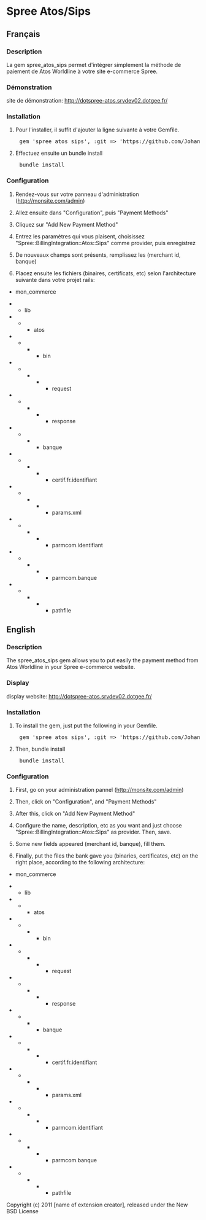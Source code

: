 # Spree Atos/Sips

## Français

### Description
La gem spree_atos_sips permet d'intégrer simplement la méthode de paiement de Atos Worldline à votre site e-commerce Spree.

### Démonstration

site de démonstration: http://dotspree-atos.srvdev02.dotgee.fr/

### Installation

1. Pour l'installer, il suffit d'ajouter la ligne suivante à votre Gemfile.

<pre>
    gem 'spree_atos_sips', :git => 'https://github.com/Johann-dotgee/spree_atos_sips.git'
</pre>

2. Effectuez ensuite un bundle install

<pre>
	bundle install
</pre>

### Configuration

1. Rendez-vous sur votre panneau d'administration (http://monsite.com/admin)

2. Allez ensuite dans "Configuration", puis "Payment Methods"

3. Cliquez sur "Add New Payment Method"

4. Entrez les paramètres qui vous plaisent, choisissez "Spree::BillingIntegration::Atos::Sips" comme provider, puis enregistrez

5. De nouveaux champs sont présents, remplissez les (merchant id, banque)

6. Placez ensuite les fichiers (binaires, certificats, etc) selon l'architecture suivante dans votre projet rails:


* mon_commerce

* * lib

* * * atos
 
* * * * bin

* * * * * request

* * * * * response

* * * * banque

* * * * * certif.fr.identifiant

* * * * * params.xml

* * * * * parmcom.identifiant

* * * * * parmcom.banque

* * * * * pathfile



## English

### Description
The spree_atos_sips gem allows you to put easily the payment method from Atos Worldline in your Spree e-commerce website.

### Display

display website: http://dotspree-atos.srvdev02.dotgee.fr/


### Installation

1. To install the gem, just put the following in your Gemfile.

<pre>
    gem 'spree_atos_sips', :git => 'https://github.com/Johann-dotgee/spree_atos_sips.git'
</pre>

2. Then, bundle install

<pre>
	bundle install
</pre>

### Configuration

1. First, go on your administration pannel (http://monsite.com/admin)

2. Then, click on "Configuration", and "Payment Methods"

3. After this, click on "Add New Payment Method"

4. Configure the name, description, etc as you want and just choose "Spree::BillingIntegration::Atos::Sips" as provider. Then, save.

5. Some new fields appeared (merchant id, banque), fill them.

6. Finally, put the files the bank gave you (binaries, certificates, etc) on the right place, according to the following architecture:


* mon_commerce

* * lib

* * * atos
 
* * * * bin

* * * * * request

* * * * * response

* * * * banque

* * * * * certif.fr.identifiant

* * * * * params.xml

* * * * * parmcom.identifiant

* * * * * parmcom.banque

* * * * * pathfile



Copyright (c) 2011 [name of extension creator], released under the New BSD License
